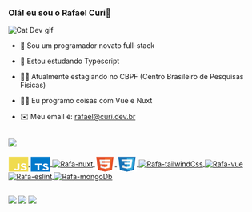 ### Olá! eu sou o Rafael Curi👋
<img style="heigth: 150px; width: 150px"  alt="Cat Dev gif" src="https://cdn.discordapp.com/attachments/1094790246983544962/1168589832570814625/gi2_github.gif?ex=65525117&is=653fdc17&hm=dc021b0964b7ed576b29e411fbce93b3a9bfe407ec92c269c5658ecd954be657&" />


- 🔭 Sou um programador novato full-stack
- 🌱 Estou estudando Typescript
- 🧑‍💼 Atualmente estagiando no CBPF (Centro Brasileiro de Pesquisas Físicas)
- 👨‍💻 Eu programo coisas com Vue e Nuxt
- ✉️ Meu email é: rafael@curi.dev.br

  ##

<div>
<a href="https://github.com/rafinhacuri">
<img height="180em" src="https://github-readme-stats.vercel.app/api/top-langs/?username=rafinhacuri&layout-compact&langs_count=16&theme-dracula"/>
</div>

<div style="display: inline_block"><br>
  <img align="center" alt="Rafa-Js" height="30" width="40" src="https://raw.githubusercontent.com/devicons/devicon/master/icons/javascript/javascript-plain.svg">
  <img align="center" alt="Rafa-Ts" height="30" width="40" src="https://raw.githubusercontent.com/devicons/devicon/master/icons/typescript/typescript-plain.svg">
  <img align="center" alt="Rafa-nuxt" height="30" width="40" src="https://cdn.jsdelivr.net/gh/devicons/devicon/icons/nuxtjs/nuxtjs-original.svg">
  <img align="center" alt="Rafa-HTML" height="30" width="40" src="https://raw.githubusercontent.com/devicons/devicon/master/icons/html5/html5-original.svg">
  <img align="center" alt="Rafa-CSS" height="30" width="40" src="https://raw.githubusercontent.com/devicons/devicon/master/icons/css3/css3-original.svg">
  <img align="center" alt="Rafa-tailwindCss" height="30" width="40" src="https://cdn.jsdelivr.net/gh/devicons/devicon@latest/icons/tailwindcss/tailwindcss-original.svg">
  <img align="center" alt="Rafa-vue" height="30" width="40" src="https://cdn.jsdelivr.net/gh/devicons/devicon/icons/vuejs/vuejs-original.svg">
  <img align="center" alt="Rafa-eslint" height="30" width="40" src="https://cdn.jsdelivr.net/gh/devicons/devicon/icons/eslint/eslint-original.svg">
  <img align="center" alt="Rafa-mongoDb" height="30" width="40" src="https://cdn.jsdelivr.net/gh/devicons/devicon@latest/icons/mongodb/mongodb-original.svg">
</div>
  
  ##
 
<div> 
  <a href="https://www.instagram.com/rafinha_curi/" target="_blank"><img src="https://img.shields.io/badge/-Instagram-%23E4405F?style=for-the-badge&logo=instagram&logoColor=white" target="_blank"></a>
  <a href = "mailto:rafinhacurig@gmail.com"><img src="https://img.shields.io/badge/-Gmail-%23333?style=for-the-badge&logo=gmail&logoColor=white" target="_blank"></a>
  <a href="https://www.linkedin.com/in/rafael-curi-a4a837292/" target="_blank"><img src="https://img.shields.io/badge/-LinkedIn-%230077B5?style=for-the-badge&logo=linkedin&logoColor=white" target="_blank"></a> 
</div>
